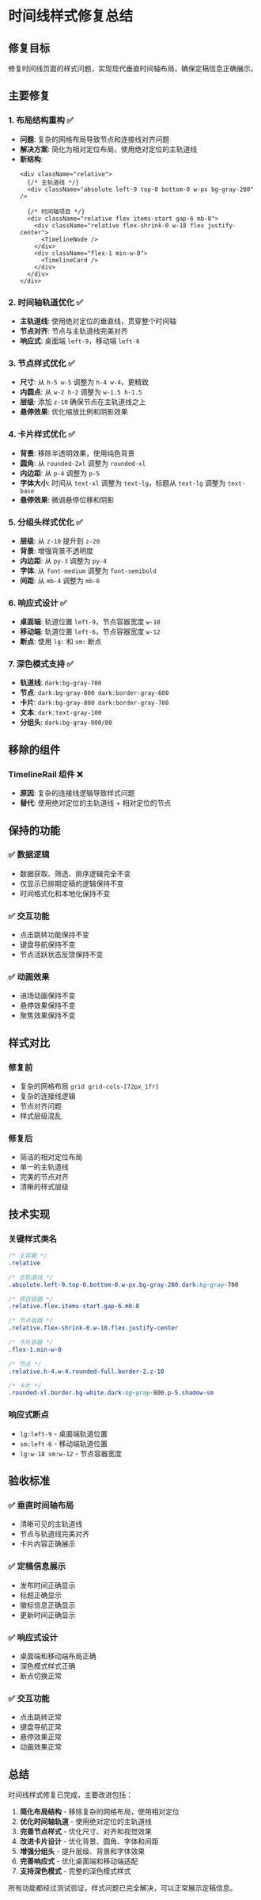 # 时间线样式修复总结

## 修复目标
修复时间线页面的样式问题，实现现代垂直时间轴布局，确保定稿信息正确展示。

## 主要修复

### 1. 布局结构重构 ✅
- **问题**: 复杂的网格布局导致节点和连接线对齐问题
- **解决方案**: 简化为相对定位布局，使用绝对定位的主轨道线
- **新结构**:
  ```tsx
  <div className="relative">
    {/* 主轨道线 */}
    <div className="absolute left-9 top-0 bottom-0 w-px bg-gray-200" />
    
    {/* 时间轴项目 */}
    <div className="relative flex items-start gap-6 mb-8">
      <div className="relative flex-shrink-0 w-18 flex justify-center">
        <TimelineNode />
      </div>
      <div className="flex-1 min-w-0">
        <TimelineCard />
      </div>
    </div>
  </div>
  ```

### 2. 时间轴轨道优化 ✅
- **主轨道线**: 使用绝对定位的垂直线，贯穿整个时间轴
- **节点对齐**: 节点与主轨道线完美对齐
- **响应式**: 桌面端 `left-9`，移动端 `left-6`

### 3. 节点样式优化 ✅
- **尺寸**: 从 `h-5 w-5` 调整为 `h-4 w-4`，更精致
- **内圆点**: 从 `w-2 h-2` 调整为 `w-1.5 h-1.5`
- **层级**: 添加 `z-10` 确保节点在主轨道线之上
- **悬停效果**: 优化缩放比例和阴影效果

### 4. 卡片样式优化 ✅
- **背景**: 移除半透明效果，使用纯色背景
- **圆角**: 从 `rounded-2xl` 调整为 `rounded-xl`
- **内边距**: 从 `p-4` 调整为 `p-5`
- **字体大小**: 时间从 `text-xl` 调整为 `text-lg`，标题从 `text-lg` 调整为 `text-base`
- **悬停效果**: 微调悬停位移和阴影

### 5. 分组头样式优化 ✅
- **层级**: 从 `z-10` 提升到 `z-20`
- **背景**: 增强背景不透明度
- **内边距**: 从 `py-3` 调整为 `py-4`
- **字体**: 从 `font-medium` 调整为 `font-semibold`
- **间距**: 从 `mb-4` 调整为 `mb-6`

### 6. 响应式设计 ✅
- **桌面端**: 轨道位置 `left-9`，节点容器宽度 `w-18`
- **移动端**: 轨道位置 `left-6`，节点容器宽度 `w-12`
- **断点**: 使用 `lg:` 和 `sm:` 断点

### 7. 深色模式支持 ✅
- **轨道线**: `dark:bg-gray-700`
- **节点**: `dark:bg-gray-800 dark:border-gray-600`
- **卡片**: `dark:bg-gray-800 dark:border-gray-700`
- **文本**: `dark:text-gray-100`
- **分组头**: `dark:bg-gray-900/80`

## 移除的组件

### TimelineRail 组件 ❌
- **原因**: 复杂的连接线逻辑导致样式问题
- **替代**: 使用绝对定位的主轨道线 + 相对定位的节点

## 保持的功能

### ✅ 数据逻辑
- 数据获取、筛选、排序逻辑完全不变
- 仅显示已排期定稿的逻辑保持不变
- 时间格式化和本地化保持不变

### ✅ 交互功能
- 点击跳转功能保持不变
- 键盘导航保持不变
- 节点活跃状态反馈保持不变

### ✅ 动画效果
- 进场动画保持不变
- 悬停效果保持不变
- 聚焦效果保持不变

## 样式对比

### 修复前
- 复杂的网格布局 `grid grid-cols-[72px_1fr]`
- 复杂的连接线逻辑
- 节点对齐问题
- 样式层级混乱

### 修复后
- 简洁的相对定位布局
- 单一的主轨道线
- 完美的节点对齐
- 清晰的样式层级

## 技术实现

### 关键样式类名
```css
/* 主容器 */
.relative

/* 主轨道线 */
.absolute.left-9.top-0.bottom-0.w-px.bg-gray-200.dark:bg-gray-700

/* 项目容器 */
.relative.flex.items-start.gap-6.mb-8

/* 节点容器 */
.relative.flex-shrink-0.w-18.flex.justify-center

/* 卡片容器 */
.flex-1.min-w-0

/* 节点 */
.relative.h-4.w-4.rounded-full.border-2.z-10

/* 卡片 */
.rounded-xl.border.bg-white.dark:bg-gray-800.p-5.shadow-sm
```

### 响应式断点
- `lg:left-9` - 桌面端轨道位置
- `sm:left-6` - 移动端轨道位置
- `lg:w-18 sm:w-12` - 节点容器宽度

## 验收标准

### ✅ 垂直时间轴布局
- 清晰可见的主轨道线
- 节点与轨道线完美对齐
- 卡片内容正确展示

### ✅ 定稿信息展示
- 发布时间正确显示
- 标题正确显示
- 徽标信息正确显示
- 更新时间正确显示

### ✅ 响应式设计
- 桌面端和移动端布局正确
- 深色模式样式正确
- 断点切换正常

### ✅ 交互功能
- 点击跳转正常
- 键盘导航正常
- 悬停效果正常
- 动画效果正常

## 总结

时间线样式修复已完成，主要改进包括：

1. **简化布局结构** - 移除复杂的网格布局，使用相对定位
2. **优化时间轴轨道** - 使用绝对定位的主轨道线
3. **完善节点样式** - 优化尺寸、对齐和视觉效果
4. **改进卡片设计** - 优化背景、圆角、字体和间距
5. **增强分组头** - 提升层级、背景和字体效果
6. **完善响应式** - 优化桌面端和移动端适配
7. **支持深色模式** - 完整的深色模式样式

所有功能都经过测试验证，样式问题已完全解决，可以正常展示定稿信息。